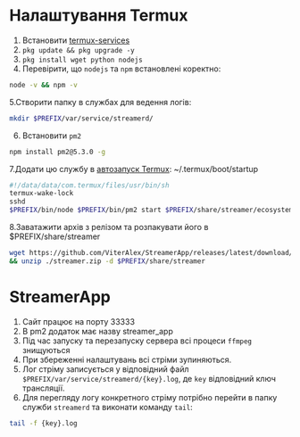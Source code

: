 # Налаштування Termux
1. Встановити [termux-services](https://wiki.termux.com/wiki/Termux-services)
2. `pkg update && pkg upgrade -y`
3. `pkg install wget python nodejs`
4. Перевірити, що `nodejs` та `npm` встановлені коректно:
```bash
node -v && npm -v
```
5.Створити папку в службах для ведення логів:
```bash
mkdir $PREFIX/var/service/streamerd/
```
6. Встановити `pm2`
```bash
npm install pm2@5.3.0 -g
```
7.Додати цю службу в [автозапуск Termux](https://wiki.termux.com/wiki/Termux:Boot): ~/.termux/boot/startup
  ```bash
  #!/data/data/com.termux/files/usr/bin/sh
  termux-wake-lock
  sshd
  $PREFIX/bin/node $PREFIX/bin/pm2 start $PREFIX/share/streamer/ecosystem.config.js
  ```
8.Заватажити архів з релізом та розпакувати його в $PREFIX/share/streamer
```bash
wget https://github.com/ViterAlex/StreamerApp/releases/latest/download/streamer.zip \
&& unzip ./streamer.zip -d $PREFIX/share/streamer
```
# StreamerApp
1. Сайт працює на порту 33333
2. В pm2 додаток має назву streamer_app
3. Під час запуску та перезапуску сервера всі процеси `ffmpeg` знищуються
1. При збереженні налаштувань всі стріми зупиняються.
2. Лог стріму записується у відповідний файл `$PREFIX/var/service/streamerd/{key}.log`, де `key` відповідний ключ трансляції.
3. Для перегляду логу конкретного стріму потрібно перейти в папку служби `streamerd` та виконати команду `tail`:
  ```bash
  tail -f {key}.log
  ```